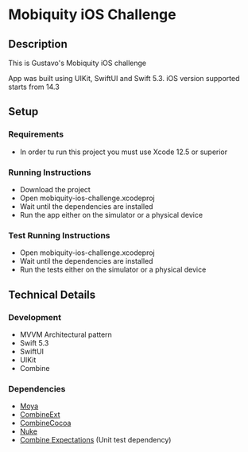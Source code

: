 # Mobiquity iOS Challenge

## Description
This is Gustavo's Mobiquity iOS challenge

App was built using UIKit, SwiftUI and Swift 5.3. iOS version supported starts from 14.3

## Setup

### Requirements
 - In order tu run this project you must use Xcode 12.5 or superior

 ### Running Instructions
 - Download the project
 - Open mobiquity-ios-challenge.xcodeproj
 - Wait until the dependencies are installed
 - Run the app either on the simulator or a physical device

 ### Test Running Instructions
 - Open mobiquity-ios-challenge.xcodeproj
 - Wait until the dependencies are installed
 - Run the tests either on the simulator or a physical device

 ## Technical Details

 ### Development

 - MVVM Architectural pattern
 - Swift 5.3
 - SwiftUI
 - UIKit
 - Combine

 ### Dependencies
 - [Moya](https://github.com/Moya/Moya)
 - [CombineExt](https://github.com/CombineCommunity/CombineExt)
 - [CombineCocoa](https://github.com/CombineCommunity/CombineCocoa)
 - [Nuke](https://github.com/kean/Nuke)
 - [Combine Expectations](https://github.com/groue/CombineExpectations) (Unit test dependency)
